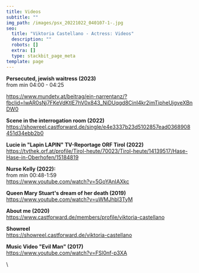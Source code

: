 ```yaml
---
title: Videos
subtitle: ""
img_path: /images/psx_20221022_040107-1-.jpg
seo:
  title: "Viktoria Castellano - Actress: Videos"
  description: ""
  robots: []
  extra: []
  type: stackbit_page_meta
template: page
---
```

**P﻿ersecuted, jewish waitress (2023)** \
from min 04:00 - 04:25

https://www.mundetv.at/beitrag/ein-narrentanz/?fbclid=IwAR0sNj7FKeVdKtlE7hV0x843_NiDUqgd8CinI4kr2imTipheUjgveXBnDW0

**Scene in the interrogation room (2022)**\
<https://showreel.castforward.de/single/e4e3337b23d5102857ead0368908451d34ebb2b0>

**Lucie in "Lapin LAPIN" TV-Reportage ORF Tirol (2022)**\
https://tvthek.orf.at/profile/Tirol-heute/70023/Tirol-heute/14139517/Hase-Hase-in-Oberhofen/15184819

**Nurse Kelly (2022):**\
from min 00:48-1:59\
https://www.youtube.com/watch?v=5GoYAnIAXkc

**Queen Mary Stuart's dream of her death (2019)** \
https://www.youtube.com/watch?v=uWMJhbl3TyM

**About me (2020)**\
https://www.castforward.de/members/profile/viktoria-castellano

**Showreel** \
https://showreel.castforward.de/viktoria-castellano

**Music Video "Evil Man" (2017)**\
https://www.youtube.com/watch?v=FSl0nf-p3XA

\